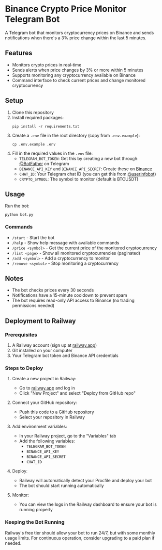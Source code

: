 # Binance Crypto Price Monitor Telegram Bot

A Telegram bot that monitors cryptocurrency prices on Binance and sends notifications when there's a 3% price change within the last 5 minutes.

## Features

- Monitors crypto prices in real-time
- Sends alerts when price changes by 3% or more within 5 minutes
- Supports monitoring any cryptocurrency available on Binance
- Command interface to check current prices and change monitored cryptocurrency

## Setup

1. Clone this repository
2. Install required packages:
   ```
   pip install -r requirements.txt
   ```
3. Create a `.env` file in the root directory (copy from `.env.example`):
   ```
   cp .env.example .env
   ```
4. Fill in the required values in the `.env` file:
   - `TELEGRAM_BOT_TOKEN`: Get this by creating a new bot through [@BotFather](https://t.me/botfather) on Telegram
   - `BINANCE_API_KEY` and `BINANCE_API_SECRET`: Create these on [Binance](https://www.binance.com/en/my/settings/api-management)
   - `CHAT_ID`: Your Telegram chat ID (you can get this from [@userinfobot](https://t.me/userinfobot))
   - `CRYPTO_SYMBOL`: The symbol to monitor (default is BTCUSDT)

## Usage

Run the bot:
```
python bot.py
```

### Commands

- `/start` - Start the bot
- `/help` - Show help message with available commands
- `/price <symbol>` - Get the current price of the monitored cryptocurrency
- `/list <page>` - Show all monitored cryptocurrencies (paginated)
- `/add <symbol>` - Add a cryptocurrency to monitor
- `/remove <symbol>` - Stop monitoring a cryptocurrency

## Notes

- The bot checks prices every 30 seconds
- Notifications have a 15-minute cooldown to prevent spam
- The bot requires read-only API access to Binance (no trading permissions needed)

## Deployment to Railway

### Prerequisites
1. A Railway account (sign up at [railway.app](https://railway.app))
2. Git installed on your computer
3. Your Telegram bot token and Binance API credentials

### Steps to Deploy

1. Create a new project in Railway:
   - Go to [railway.app](https://railway.app) and log in
   - Click "New Project" and select "Deploy from GitHub repo"

2. Connect your GitHub repository:
   - Push this code to a GitHub repository
   - Select your repository in Railway

3. Add environment variables:
   - In your Railway project, go to the "Variables" tab
   - Add the following variables:
     - `TELEGRAM_BOT_TOKEN`
     - `BINANCE_API_KEY`
     - `BINANCE_API_SECRET`
     - `CHAT_ID`

4. Deploy:
   - Railway will automatically detect your Procfile and deploy your bot
   - The bot should start running automatically

5. Monitor:
   - You can view the logs in the Railway dashboard to ensure your bot is running properly

### Keeping the Bot Running

Railway's free tier should allow your bot to run 24/7, but with some monthly usage limits. For continuous operation, consider upgrading to a paid plan if needed. 